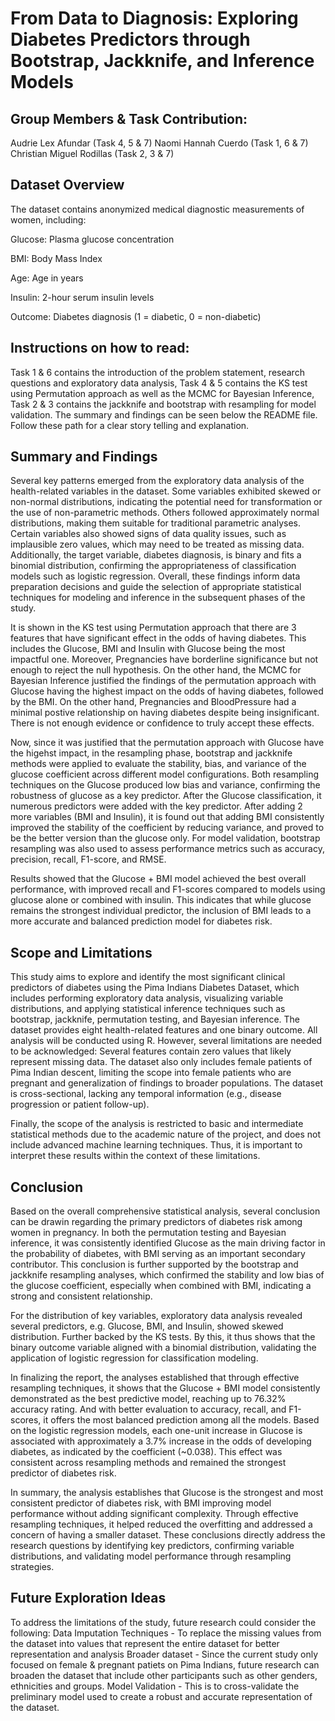 # From Data to Diagnosis: Exploring Diabetes Predictors through Bootstrap, Jackknife, and Inference Models


## Group Members & Task Contribution:
Audrie Lex Afundar (Task 4, 5 & 7)
Naomi Hannah Cuerdo (Task 1, 6 & 7)
Christian Miguel Rodillas (Task 2, 3 & 7)

## Dataset Overview
The dataset contains anonymized medical diagnostic measurements of women, including:

Glucose: Plasma glucose concentration

BMI: Body Mass Index

Age: Age in years

Insulin: 2-hour serum insulin levels

Outcome: Diabetes diagnosis (1 = diabetic, 0 = non-diabetic)

## Instructions on how to read:
  Task 1 & 6 contains the introduction of the problem statement, research questions and exploratory data analysis, Task 4 & 5 contains the KS test using Permutation approach as well as the MCMC for Bayesian Inference, Task 2 & 3 contains the jackknife and bootstrap with resampling for model validation. The summary and findings can be seen below the README file. Follow these path for a clear story telling and explanation.


## Summary and Findings

Several key patterns emerged from the exploratory data analysis of the health-related variables in the dataset. Some variables exhibited skewed or non-normal distributions, indicating the potential need for transformation or the use of non-parametric methods. Others followed approximately normal distributions, making them suitable for traditional parametric analyses. Certain variables also showed signs of data quality issues, such as implausible zero values, which may need to be treated as missing data. Additionally, the target variable, diabetes diagnosis, is binary and fits a binomial distribution, confirming the appropriateness of classification models such as logistic regression. Overall, these findings inform data preparation decisions and guide the selection of appropriate statistical techniques for modeling and inference in the subsequent phases of the study. 

It is shown in the KS test using Permutation approach that there are 3 features that have significant effect in the odds of having diabetes. This includes the Glucose, BMI and Insulin with Glucose being the most impactful one. Moreover, Pregnancies have borderline significance but not enough to reject the null hypothesis. On the other hand, the MCMC for Bayesian Inference justified the findings of the permutation approach with Glucose having the highest impact on the odds of having diabetes, followed by the BMI. On the other hand, Pregnancies and BloodPressure had a minimal postive relationship on having diabetes despite being insignificant. There is not enough evidence or confidence to truly accept these effects.

Now, since it was justified that the permutation approach with Glucose have the higehst impact, in the resampling phase, bootstrap and jackknife methods were applied to evaluate the stability, bias, and variance of the glucose coefficient across different model configurations. Both resampling techniques on the Glucose produced low bias and variance, confirming the robustness of glucose as a key predictor. After the Glucose classification, it numerous predictors were added with the key predictor. After adding 2 more variables (BMI and Insulin), it is found out that adding BMI consistently improved the stability of the coefficient by reducing variance, and proved to be the better version than the glucose only. For model validation, bootstrap resampling was also used to assess performance metrics such as accuracy, precision, recall, F1-score, and RMSE. 

Results showed that the Glucose + BMI model achieved the best overall performance, with improved recall and F1-scores compared to models using glucose alone or combined with insulin. This indicates that while glucose remains the strongest individual predictor, the inclusion of BMI leads to a more accurate and balanced prediction model for diabetes risk.

## Scope and Limitations

This study aims to explore and identify the most significant clinical predictors of diabetes using the Pima Indians Diabetes Dataset, which includes performing exploratory data analysis, visualizing variable distributions, and applying statistical inference techniques such as bootstrap, jackknife, permutation testing, and Bayesian inference. The dataset provides eight health-related features and one binary outcome. All analysis will be conducted using R. However, several limitations are needed to be acknowledged:
    Several features contain zero values that likely represent missing data. 
    The dataset also only includes female patients of Pima Indian descent, limiting the scope into female patients who are pregnant and generalization of findings to broader populations. 
    The dataset is cross-sectional, lacking any temporal information (e.g., disease progression or patient follow-up).

Finally, the scope of the analysis is restricted to basic and intermediate statistical methods due to the academic nature of the project, and does not include advanced machine learning techniques. Thus, it is important to interpret these results within the context of these limitations.


## Conclusion

Based on the overall comprehensive statistical analysis, several conclusion can be drawin regarding the primary predictors of diabetes risk among women in pregnancy. In both the permutation testing and Bayesian inference, it was consistently identified Glucose as the main driving factor in the probability of diabetes,  with BMI serving as an important secondary contributor. This conclusion is further supported by the bootstrap and jackknife resampling analyses, which confirmed the stability and low bias of the glucose coefficient, especially when combined with BMI, indicating a strong and consistent relationship.

For the distribution of key variables, exploratory data analysis revealed several predictors, e.g. Glucose, BMI, and Insulin, showed skewed distribution. Further backed by the KS tests. By this, it thus shows that the binary outcome variable aligned with a binomial distribution, validating the application of logistic regression for classification modeling.

In finalizing the report, the analyses established that through effective resampling techniques, it shows that the Glucose + BMI model consistently demonstrated as the best predictive model, reaching up to 76.32% accuracy rating. And with better evaluation to accuracy, recall, and F1-scores, it offers the most balanced prediction among all the models. Based on the logistic regression models, each one-unit increase in Glucose is associated with approximately a 3.7% increase in the odds of developing diabetes, as indicated by the coefficient (~0.038). This effect was consistent across resampling methods and remained the strongest predictor of diabetes risk.

In summary, the analysis establishes that Glucose is the strongest and most consistent predictor of diabetes risk, with BMI improving model performance without adding significant complexity. Through effective resampling techniques, it helped reduced the overfitting and addressed a concern of having a smaller dataset. These conclusions directly address the research questions by identifying key predictors, confirming variable distributions, and validating model performance through resampling strategies.

## Future Exploration Ideas

To address the limitations of the study, future research could consider the following:
  Data Imputation Techniques - To replace the missing values from the dataset into values that represent the entire dataset for better representation and analysis
  Broader dataset - Since the current study only focused on female & pregnant patiets on Pima Indians, future research can broaden the dataset that include other participants such as other genders, ethnicities and groups.
  Model Validation - This is to cross-validate the preliminary model used to create a robust and accurate representation of the dataset.
